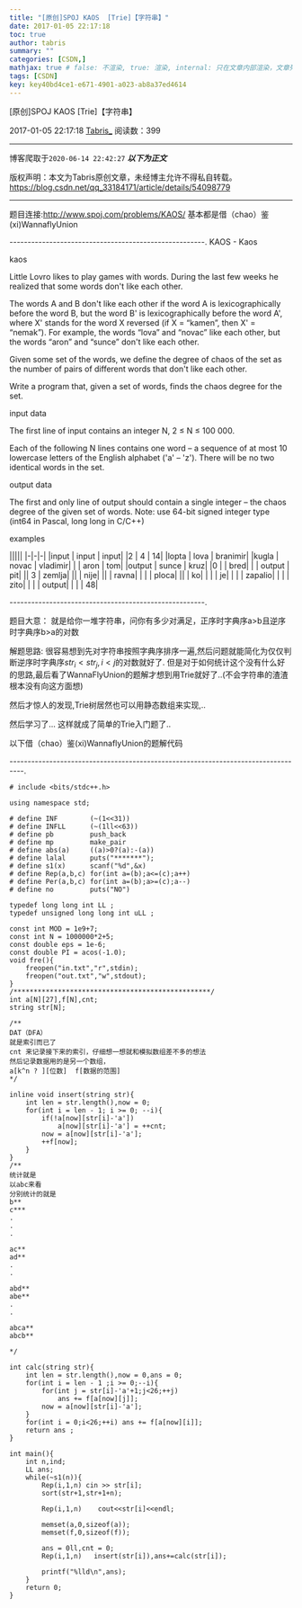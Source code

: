 ```yaml
---
title: "[原创]SPOJ KAOS  [Trie]【字符串】"
date: 2017-01-05 22:17:18
toc: true
author: tabris
summary: ""
categories: [CSDN,]
mathjax: true # false: 不渲染, true: 渲染, internal: 只在文章内部渲染，文章列表中不渲染
tags: [CSDN]
key: key40bd4ce1-e671-4901-a023-ab8a37ed4614
---
```


[原创]SPOJ KAOS  [Trie]【字符串】

2017-01-05 22:17:18  [Tabris_](https://me.csdn.net/qq_33184171) 阅读数：399

---

博客爬取于`2020-06-14 22:42:27`
***以下为正文***

版权声明：本文为Tabris原创文章，未经博主允许不得私自转载。
https://blog.csdn.net/qq_33184171/article/details/54098779

<!-- more -->

---

题目连接:http://www.spoj.com/problems/KAOS/
基本都是借（chao）鉴(xi)WannaflyUnion

------------------------------------------------------.
KAOS - Kaos


kaos

Little Lovro likes to play games with words. During the last few weeks he realized that some words don't like each other.

The words A and B don't like each other if the word A is lexicographically before the word B, but the word B' is lexicographically before the word A', where X' stands for the word X reversed (if X = “kamen”, then X' = “nemak”). For example, the words “lova” and “novac” like each other, but the words “aron” and “sunce” don't like each other.

Given some set of the words, we define the degree of chaos of the set as the number of pairs of different words that don't like each other.

Write a program that, given a set of words, finds the chaos degree for the set.

input data

The first line of input contains an integer N, 2 ≤ N ≤ 100 000.

Each of the following N lines contains one word – a sequence of at most 10 lowercase letters of the English alphabet ('a' – 'z'). There will be no two identical words in the set.

output data

The first and only line of output should contain a single integer – the chaos degree of the given set of words.
Note: use 64-bit signed integer type (int64 in Pascal, long long in C/C++)

examples

|||||
|-|-|-|
|input     |                                     input   |                                    input|
|2         |                                         4    |                                         14|
|lopta      |                                     lova    |                                      branimir|
|kugla      |                                    novac     |                                  vladimir|
|           |                                       aron   |                                       tom|
|output     |                                  sunce       |                                 kruz|
|0          |                                              |                                          bred|
|           |                                       output   |                                    pit|
||                                                  3        |                                        zemlja|
 ||  |                                                                                                 nije|
  ||  |                                                                                                ravna|
   | | |                                                                                               ploca|
    ||  |                                                                                              ko|
     | | |                                                                                             je|
      | | |                                                                                            zapalio|
       | | |                                                                                           zito|
 |   |    |                                                                                             output|
  |   |     |                                                                                          48|


------------------------------------------------------.

题目大意：
就是给你一堆字符串，问你有多少对满足，正序时字典序a>b且逆序时字典序b>a的对数


解题思路:
很容易想到先对字符串按照字典序排序一遍,然后问题就能简化为仅仅判断逆序时字典序$str_i<str_j,i<j$的对数就好了.
但是对于如何统计这个没有什么好的思路,最后看了WannaFlyUnion的题解才想到用Trie就好了..(不会字符串的渣渣根本没有向这方面想)

然后才惊人的发现,Trie树居然也可以用静态数组来实现,..

然后学习了... 这样就成了简单的Trie入门题了..


以下借（chao）鉴(xi)WannaflyUnion的题解代码

----------------------------------------------------------------------------------.
```
# include <bits/stdc++.h>

using namespace std;

# define INF        (~(1<<31))
# define INFLL      (~(1ll<<63))
# define pb         push_back
# define mp         make_pair
# define abs(a)     ((a)>0?(a):-(a))
# define lalal      puts("*******");
# define s1(x)      scanf("%d",&x)
# define Rep(a,b,c) for(int a=(b);a<=(c);a++)
# define Per(a,b,c) for(int a=(b);a>=(c);a--)
# define no         puts("NO")

typedef long long int LL ;
typedef unsigned long long int uLL ;

const int MOD = 1e9+7;
const int N = 1000000*2+5;
const double eps = 1e-6;
const double PI = acos(-1.0);
void fre(){
    freopen("in.txt","r",stdin);
    freopen("out.txt","w",stdout);
}
/*************************************************/
int a[N][27],f[N],cnt;
string str[N];

/**
DAT（DFA）
就是索引而已了
cnt 来记录接下来的索引，仔细想一想就和模拟数组差不多的想法
然后记录数据用的是另一个数组，
a[k^n ? ][位数]  f[数据的范围]
*/

inline void insert(string str){
    int len = str.length(),now = 0;
    for(int i = len - 1; i >= 0; --i){
        if(!a[now][str[i]-'a'])
            a[now][str[i]-'a'] = ++cnt;
        now = a[now][str[i]-'a'];
        ++f[now];
    }
}
/**
统计就是
以abc来看
分别统计的就是
b**
c***
.
.
.

ac**
ad**
.
.

abd**
abe**
.
.

abca**
abcb**

*/

int calc(string str){
    int len = str.length(),now = 0,ans = 0;
    for(int i = len - 1 ;i >= 0;--i){
        for(int j = str[i]-'a'+1;j<26;++j)
            ans += f[a[now][j]];
        now = a[now][str[i]-'a'];
    }
    for(int i = 0;i<26;++i) ans += f[a[now][i]];
    return ans ;
}

int main(){
    int n,ind;
    LL ans;
    while(~s1(n)){
        Rep(i,1,n) cin >> str[i];
        sort(str+1,str+1+n);

        Rep(i,1,n)    cout<<str[i]<<endl;

        memset(a,0,sizeof(a));
        memset(f,0,sizeof(f));

        ans = 0ll,cnt = 0;
        Rep(i,1,n)   insert(str[i]),ans+=calc(str[i]);

        printf("%lld\n",ans);
    }
    return 0;
}
```
